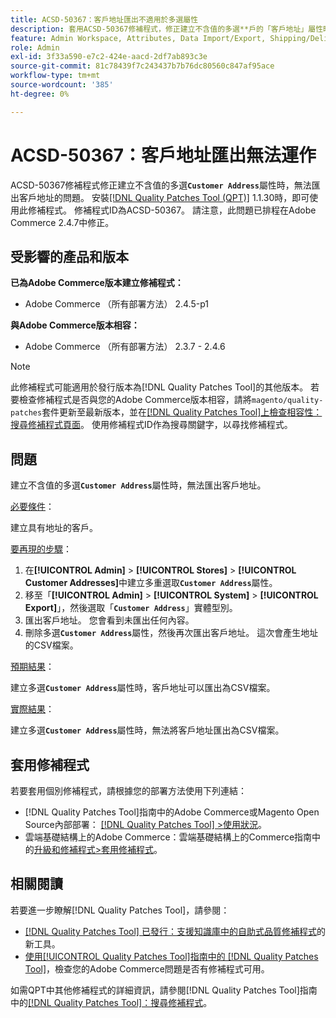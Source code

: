 ```yaml
---
title: ACSD-50367：客戶地址匯出不適用於多選屬性
description: 套用ACSD-50367修補程式，修正建立不含值的多選**戶的「客戶地址」屬性時，客戶地址匯出無**運作的Adobe Commerce問題。
feature: Admin Workspace, Attributes, Data Import/Export, Shipping/Delivery
role: Admin
exl-id: 3f33a590-e7c2-424e-aacd-2df7ab893c3e
source-git-commit: 81c78439f7c243437b7b76dc80560c847af95ace
workflow-type: tm+mt
source-wordcount: '385'
ht-degree: 0%

---
```


# ACSD-50367：客戶地址匯出無法運作

ACSD-50367修補程式修正建立不含值的多選&#x200B;**`Customer Address`**&#x200B;屬性時，無法匯出客戶地址的問題。 安裝[[!DNL Quality Patches Tool (QPT)]](https://experienceleague.adobe.com/zh-hant/docs/commerce-knowledge-base/kb/announcements/commerce-announcements/magento-quality-patches-released-new-tool-to-self-serve-quality-patches) 1.1.30時，即可使用此修補程式。 修補程式ID為ACSD-50367。 請注意，此問題已排程在Adobe Commerce 2.4.7中修正。

## 受影響的產品和版本

**已為Adobe Commerce版本建立修補程式：**

* Adobe Commerce （所有部署方法） 2.4.5-p1

**與Adobe Commerce版本相容：**

* Adobe Commerce （所有部署方法） 2.3.7 - 2.4.6

>[!NOTE]
>
>此修補程式可能適用於發行版本為[!DNL Quality Patches Tool]的其他版本。 若要檢查修補程式是否與您的Adobe Commerce版本相容，請將`magento/quality-patches`套件更新至最新版本，並在[[!DNL Quality Patches Tool]上檢查相容性：搜尋修補程式頁面](https://experienceleague.adobe.com/tools/commerce-quality-patches/index.html?lang=zh-Hant)。 使用修補程式ID作為搜尋關鍵字，以尋找修補程式。

## 問題

建立不含值的多選&#x200B;**`Customer Address`**&#x200B;屬性時，無法匯出客戶地址。

<u>必要條件</u>：

建立具有地址的客戶。

<u>要再現的步驟</u>：

1. 在&#x200B;**[!UICONTROL Admin]** > **[!UICONTROL Stores]** > **[!UICONTROL Customer Addresses]**&#x200B;中建立多重選取&#x200B;**`Customer Address`**&#x200B;屬性。
1. 移至「**[!UICONTROL Admin]** > **[!UICONTROL System]** > **[!UICONTROL Export]**」，然後選取「**`Customer Address`**」實體型別。
1. 匯出客戶地址。 您會看到未匯出任何內容。
1. 刪除多選&#x200B;**`Customer Address`**&#x200B;屬性，然後再次匯出客戶地址。 這次會產生地址的CSV檔案。

<u>預期結果</u>：

建立多選&#x200B;**`Customer Address`**&#x200B;屬性時，客戶地址可以匯出為CSV檔案。

<u>實際結果</u>：

建立多選&#x200B;**`Customer Address`**&#x200B;屬性時，無法將客戶地址匯出為CSV檔案。

## 套用修補程式

若要套用個別修補程式，請根據您的部署方法使用下列連結：

* [!DNL Quality Patches Tool]指南中的Adobe Commerce或Magento Open Source內部部署： [[!DNL Quality Patches Tool] >使用狀況](/help/tools/quality-patches-tool/usage.md)。
* 雲端基礎結構上的Adobe Commerce：雲端基礎結構上的Commerce指南中的[升級和修補程式>套用修補程式](https://experienceleague.adobe.com/docs/commerce-cloud-service/user-guide/develop/upgrade/apply-patches.html?lang=zh-Hant)。

## 相關閱讀

若要進一步瞭解[!DNL Quality Patches Tool]，請參閱：

* [[!DNL Quality Patches Tool] 已發行：支援知識庫中的自助式品質修補程式](https://experienceleague.adobe.com/zh-hant/docs/commerce-knowledge-base/kb/announcements/commerce-announcements/magento-quality-patches-released-new-tool-to-self-serve-quality-patches)的新工具。
* [使用[!UICONTROL Quality Patches Tool]指南中的 [!DNL Quality Patches Tool]](/help/tools/quality-patches-tool/patches-available-in-qpt/check-patch-for-magento-issue-with-magento-quality-patches.md)，檢查您的Adobe Commerce問題是否有修補程式可用。


如需QPT中其他修補程式的詳細資訊，請參閱[!DNL Quality Patches Tool]指南中的[[!DNL Quality Patches Tool]：搜尋修補程式](https://experienceleague.adobe.com/tools/commerce-quality-patches/index.html?lang=zh-Hant)。

